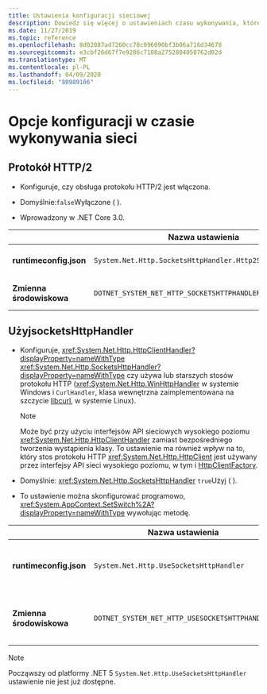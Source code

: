 ```yaml
---
title: Ustawienia konfiguracji sieciowej
description: Dowiedz się więcej o ustawieniach czasu wykonywania, które konfigurują sieć dla aplikacji .NET Core.
ms.date: 11/27/2019
ms.topic: reference
ms.openlocfilehash: 8d02087ad7260cc78c096090bf3b06a716d34678
ms.sourcegitcommit: e3cbf26d67f7e9286c7108a2752804050762d02d
ms.translationtype: MT
ms.contentlocale: pl-PL
ms.lasthandoff: 04/09/2020
ms.locfileid: "80989106"
---
```

# <a name="run-time-configuration-options-for-networking"></a>Opcje konfiguracji w czasie wykonywania sieci

## <a name="http2-protocol"></a>Protokół HTTP/2

- Konfiguruje, czy obsługa protokołu HTTP/2 jest włączona.

- Domyślnie:`false`Wyłączone ( ).

- Wprowadzony w .NET Core 3.0.

| | Nazwa ustawienia | Wartości |
| - | - | - |
| **runtimeconfig.json** | `System.Net.Http.SocketsHttpHandler.Http2Support` | `false`- niepełnosprawnych<br/>`true`- włączone |
| **Zmienna środowiskowa** | `DOTNET_SYSTEM_NET_HTTP_SOCKETSHTTPHANDLER_HTTP2SUPPORT` | `0`- niepełnosprawnych<br/>`1`- włączone |

## <a name="usesocketshttphandler"></a>UżyjsocketsHttpHandler

- Konfiguruje, <xref:System.Net.Http.HttpClientHandler?displayProperty=nameWithType> <xref:System.Net.Http.SocketsHttpHandler?displayProperty=nameWithType> czy używa lub starszych stosów protokołu HTTP (<xref:System.Net.Http.WinHttpHandler> w systemie Windows i `CurlHandler`, klasa wewnętrzna zaimplementowana na szczycie [libcurl](https://curl.haxx.se/libcurl/), w systemie Linux).

  > [!NOTE]
  > Może być przy użyciu interfejsów API sieciowych wysokiego poziomu <xref:System.Net.Http.HttpClientHandler> zamiast bezpośredniego tworzenia wystąpienia klasy. To ustawienie ma również wpływ na to, który stos protokołu HTTP <xref:System.Net.Http.HttpClient> jest używany przez interfejsy API sieci wysokiego poziomu, w tym i [HttpClientFactory](https://docs.microsoft.com/previous-versions/aspnet/hh995280(v%3dvs.118)).

- Domyślnie: <xref:System.Net.Http.SocketsHttpHandler> `true`Użyj ( ).

- To ustawienie można skonfigurować programowo, <xref:System.AppContext.SetSwitch%2A?displayProperty=nameWithType> wywołując metodę.

| | Nazwa ustawienia | Wartości |
| - | - | - |
| **runtimeconfig.json** | `System.Net.Http.UseSocketsHttpHandler` | `true`- umożliwia korzystanie z<xref:System.Net.Http.SocketsHttpHandler><br/>`false`- umożliwia korzystanie <xref:System.Net.Http.WinHttpHandler> z systemu Windows lub [libcurl](https://curl.haxx.se/libcurl/) na Linuksie |
| **Zmienna środowiskowa** | `DOTNET_SYSTEM_NET_HTTP_USESOCKETSHTTPHANDLER` | `1`- umożliwia korzystanie z<xref:System.Net.Http.SocketsHttpHandler><br/>`0`- umożliwia korzystanie <xref:System.Net.Http.WinHttpHandler> z systemu Windows lub [libcurl](https://curl.haxx.se/libcurl/) na Linuksie |

> [!NOTE]
> Począwszy od platformy .NET 5 `System.Net.Http.UseSocketsHttpHandler` ustawienie nie jest już dostępne.
